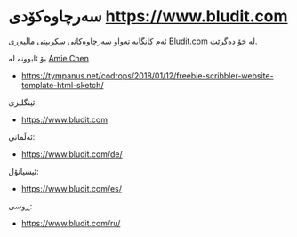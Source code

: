 # سەرچاوەکۆدی https://www.bludit.com
ئەم کانگایە تەواو سەرچاوەکانی سکریپتی ماڵپەڕی [Bludit.com](https://www.bludit.com) لە خۆ دەگرێت.

بۆ ئابوونە لە [Amie Chen](https://www.amie-chen.com/)
- https://tympanus.net/codrops/2018/01/12/freebie-scribbler-website-template-html-sketch/

ئینگلیزی:
- https://www.bludit.com

ئەڵمانی:
- https://www.bludit.com/de/

ئیسپانۆل:
- https://www.bludit.com/es/

ڕوسی:
- https://www.bludit.com/ru/
